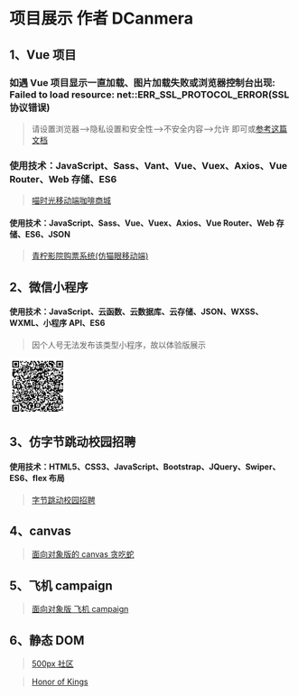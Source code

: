 # 项目展示 作者 DCanmera

## 1、Vue 项目

### 如遇 Vue 项目显示一直加载、图片加载失败或浏览器控制台出现: Failed to load resource: net::ERR_SSL_PROTOCOL_ERROR(SSL 协议错误)

> 请设置浏览器-->隐私设置和安全性-->不安全内容-->允许 即可或<a href="https://www.cnblogs.com/wqkeep/p/13748676.html" target="_blank">参考这篇文档</a>

### 使用技术：JavaScript、Sass、Vant、Vue、Vuex、Axios、Vue Router、Web 存储、ES6

> <a href="https://dcanmera.github.io/meowtime/" target="_blank">喵时光移动端咖啡商城</a>

#### 使用技术：JavaScript、Sass、Vue、Vuex、Axios、Vue Router、Web 存储、ES6、JSON

> <a href="https://dcanmera.github.io/lime/" target="_blank">青柠影院购票系统(仿猫眼移动端)</a>

## 2、微信小程序

#### 使用技术：JavaScript、云函数、云数据库、云存储、JSON、WXSS、WXML、小程序 API、ES6

> 因个人号无法发布该类型小程序，故以体验版展示

<img src="dragonfly/dragonfly.jpg" alt="微信小程序体验码" style="width:100px;height:100px;"/><br />

## 3、仿字节跳动校园招聘

#### 使用技术：HTML5、CSS3、JavaScript、Bootstrap、JQuery、Swiper、ES6、flex 布局

> <a href="https://dcanmera.github.io/bytedance/" target="_blank">字节跳动校园招聘</a>

## 4、canvas

> <a href="https://dcanmera.github.io/snake/" target="_blank">面向对象版的 canvas 贪吃蛇</a>

## 5、飞机 campaign

> <a href="https://dcanmera.github.io/planegame/" target="_blank">面向对象版 飞机 campaign</a>

## 6、静态 DOM

> <a href="https://dcanmera.github.io/fivehundred/" target="_blank">500px 社区</a>

> <a href="https://dcanmera.github.io/honorofkings/" target="_blank">Honor of Kings</a>
